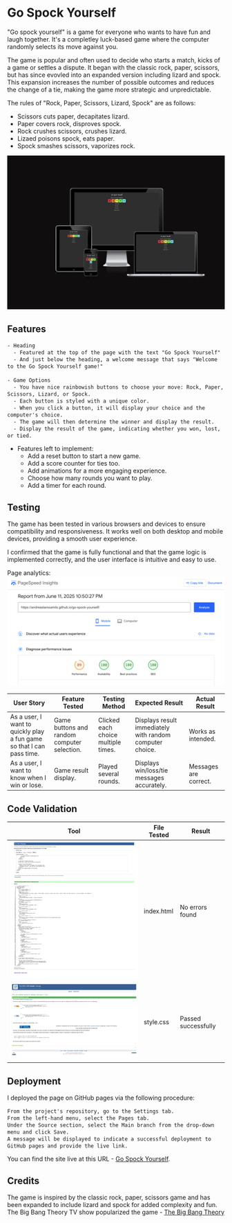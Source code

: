 # Go Spock Yourself

"Go spock yourself" is a game for everyone who wants to have fun and laugh together. It's a completley luck-based game where the computer randomly selects its move against you.

The game is popular and often used to decide who starts a match, kicks of a game or settles a dispute. It began with the classic rock, paper, scissors, but has since evovled into an expanded version including lizard and spock. This expansion increases the number of possible outcomes and reduces the change of a tie, making the game more strategic and unpredictable.

The rules of "Rock, Paper, Scissors, Lizard, Spock" are as follows:

- Scissors cuts paper, decapitates lizard.
- Paper covers rock, disproves spock.
- Rock crushes scissors, crushes lizard.
- Lizaed poisons spock, eats paper.
- Spock smashes scissors, vaporizes rock.

![Am I Responsive](/assets/images/am-i-responsive.png)

## Features

    - Heading
      - Featured at the top of the page with the text "Go Spock Yourself"
      - And just below the heading, a welcome message that says "Welcome to the Go Spock Yourself game!"

    - Game Options
      - You have nice rainbowish buttons to choose your move: Rock, Paper, Scissors, Lizard, or Spock.
      - Each button is styled with a unique color.
      - When you click a button, it will display your choice and the computer's choice.
      - The game will then determine the winner and display the result.
      - Display the result of the game, indicating whether you won, lost, or tied.

- Features left to implement:
  - Add a reset button to start a new game.
  - Add a score counter for ties too.
  - Add animations for a more engaging experience.
  - Choose how many rounds you want to play.
  - Add a timer for each round.

## Testing

The game has been tested in various browsers and devices to ensure compatibility and responsiveness. It works well on both desktop and mobile devices, providing a smooth user experience.

I confirmed that the game is fully functional and that the game logic is implemented correctly, and the user interface is intuitive and easy to use.

Page analytics:
![Page Analytics](/assets/images/page-analytics.png)

| **User Story**                                                        | **Feature Tested**                          | **Testing Method**                  | **Expected Result**                                      | **Actual Result**     |
| --------------------------------------------------------------------- | ------------------------------------------- | ----------------------------------- | -------------------------------------------------------- | --------------------- |
| As a user, I want to quickly play a fun game so that I can pass time. | Game buttons and random computer selection. | Clicked each choice multiple times. | Displays result immediately with random computer choice. | Works as intended.    |
| As a user, I want to know when I win or lose.                         | Game result display.                        | Played several rounds.              | Displays win/loss/tie messages accurately.               | Messages are correct. |

## Code Validation

| **Tool**                                                  | **File Tested** | **Result**          |
| --------------------------------------------------------- | --------------- | ------------------- |
| ![W3C HTML Validator](/assets/images/validation-html.png) | index.html      | No errors found     |
| ![W3C CSS Validator](/assets/images/validation-css.png)   | style.css       | Passed successfully |

## Deployment

I deployed the page on GitHub pages via the following procedure:

    From the project's repository, go to the Settings tab.
    From the left-hand menu, select the Pages tab.
    Under the Source section, select the Main branch from the drop-down menu and click Save.
    A message will be displayed to indicate a successful deployment to GitHub pages and provide the live link.

You can find the site live at this URL - [Go Spock Yourself](https://andreaslarssamils.github.io/go-spock-yourself/).

## Credits

The game is inspired by the classic rock, paper, scissors game and has been expanded to include lizard and spock for added complexity and fun.
The Big Bang Theory TV show popularized the game - [The Big Bang Theory](https://bigbangtheory.fandom.com/wiki/Rock,_Paper,_Scissors,_Lizard,_Spock)
